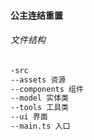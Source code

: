 #### 公主连结重置

###### 文件结构
```html
-src  
--assets 资源
--components 组件
--model 实体类
--tools 工具类
--ui 界面
--main.ts 入口
```

